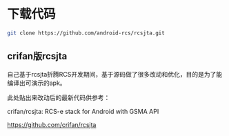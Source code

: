 # 下载代码

```bash
git clone https://github.com/android-rcs/rcsjta.git
```

## crifan版rcsjta

自己基于rcsjta折腾RCS开发期间，基于源码做了很多改动和优化，目的是为了能编译出可演示的apk。

此处贴出来改动后的最新代码供参考：

crifan/rcsjta: RCS-e stack for Android with GSMA API

https://github.com/crifan/rcsjta

